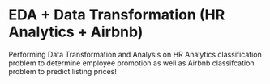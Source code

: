 # EDA + Data Transformation (HR Analytics + Airbnb)
Performing Data Transformation and Analysis on HR Analytics classification problem to determine employee promotion as well as Airbnb classifcation problem to predict listing prices!
